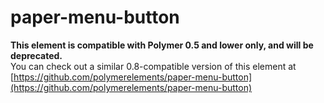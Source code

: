 paper-menu-button
=================

**This element is compatible with Polymer 0.5 and lower only, and will be deprecated.**  
You can check out a similar 0.8-compatible version of this element at [https://github.com/polymerelements/paper-menu-button](https://github.com/polymerelements/paper-menu-button)
